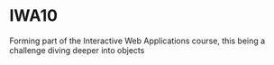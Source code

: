 # IWA10
Forming part of the Interactive Web Applications course, this being a challenge diving deeper into objects 